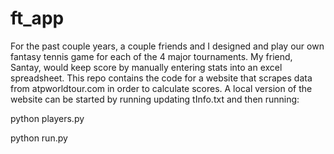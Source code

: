 # ft_app

For the past couple years, a couple friends and I designed and play our own fantasy tennis game for each of the 4 major tournaments. My friend, Santay, would keep score by manually entering stats into an excel spreadsheet. This repo contains the code for a website that scrapes data from atpworldtour.com in order to calculate scores. A local version of the website can be started by running updating tInfo.txt and then running:

python players.py

python run.py
